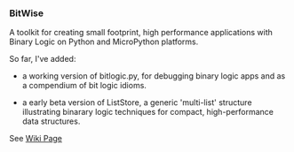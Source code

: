 ### BitWise

A toolkit for creating small footprint, high performance applications with Binary Logic on Python and MicroPython platforms. 

So far, I've added:

* a working version of bitlogic.py, for debugging binary logic apps and as a compendium of bit logic idioms.

* a early beta version of ListStore, a generic 'multi-list' structure illustrating binarary logic techniques for compact, high-performance data structures.   

See [Wiki Page](https://github.com/billbreit/BitWise/wiki)
